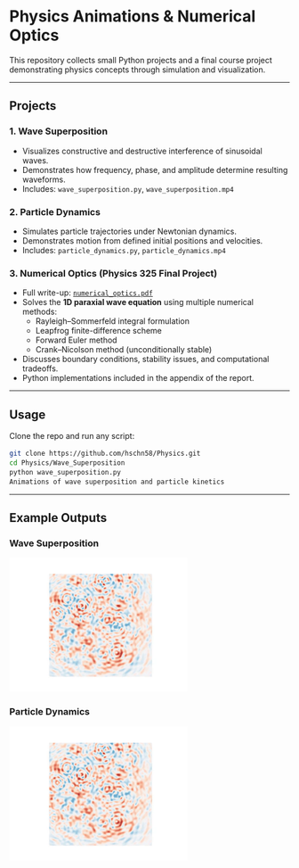 # Physics Animations & Numerical Optics

This repository collects small Python projects and a final course project demonstrating physics concepts through simulation and visualization.

---

## Projects

### 1. Wave Superposition
- Visualizes constructive and destructive interference of sinusoidal waves.
- Demonstrates how frequency, phase, and amplitude determine resulting waveforms.
- Includes: `wave_superposition.py`, `wave_superposition.mp4`

### 2. Particle Dynamics
- Simulates particle trajectories under Newtonian dynamics.
- Demonstrates motion from defined initial positions and velocities.
- Includes: `particle_dynamics.py`, `particle_dynamics.mp4`

### 3. Numerical Optics (Physics 325 Final Project)
- Full write-up: [`numerical_optics.pdf`](numerical_optics.pdf)
- Solves the **1D paraxial wave equation** using multiple numerical methods:
  - Rayleigh–Sommerfeld integral formulation
  - Leapfrog finite-difference scheme
  - Forward Euler method
  - Crank–Nicolson method (unconditionally stable)
- Discusses boundary conditions, stability issues, and computational tradeoffs.
- Python implementations included in the appendix of the report.

---

## Usage
Clone the repo and run any script:

```bash
git clone https://github.com/hschn58/Physics.git
cd Physics/Wave_Superposition
python wave_superposition.py
Animations of wave superposition and particle kinetics
```

---

## Example Outputs

### Wave Superposition
![Wave Superposition](wave_superposition.gif)

### Particle Dynamics
![Particle Dynamics](particle_dynamics.gif)
